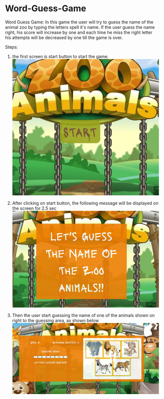 # Word-Guess-Game

Word Guess Game: In this game the user will try to guess the name of the animal zoo by typing the letters spell it's name.
If the user guess the name right, his score will increase by one and each time he miss the right letter his attempts will be decreased by one till the game is over.

Steps:

1. the first screen is start button to start the game.
   ![Start Button](assets/images/step1.jpg)

2. After clicking on start button, the following message will be displayed on the screen for 2.5 sec
   ![welcome Message](assets/images/step2.jpg)

3. Then the user start guessing the name of one of the animals shown on right to the guessing area, as shown below
   ![zoo animals](assets/images/step3.jpg)

